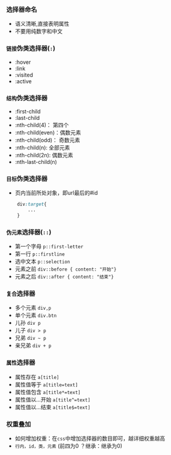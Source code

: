 ### 选择器命名
- 语义清晰,直接表明属性
- 不要用纯数字和中文

### `链接`伪类选择器(`:`)
- :hover
- :link
- :visited
- :active

### `结构`伪类选择器
- :first-child
- :last-child
- :nth-child(4)： 第四个
- :nth-child(even)：偶数元素
- :nth-child(odd)： 奇数元素
- :nth-child(n): 全部元素
- :nth-child(2n): 偶数元素
- :nth-last-child(n)

### `目标`伪类选择器
- 页内当前所处对象，即url最后的#id
```css
    div:target{
        ...
    }
```

### `伪元素`选择器(`::`)
- 第一个字母 `p::first-letter`
- 第一行 `p::firstline`
- 选中文本 `p::selection`
- 元素之前 `div::before { content: "开始"}`
- 元素之后 `div::after { content: "结束"}`

### `复合`选择器
- 多个元素 `div,p`
- 单个元素 `div.btn`
- 儿孙 `div p`
- 儿子 `div > p`
- 兄弟 `div ~ p`
- 亲兄弟 `div + p`


### `属性`选择器
- 属性存在 `a[title]`
- 属性值等于 `a[title=text]`
- 属性值包含 `a[title*=text]`
- 属性值以...开始 `a[title^=text]`
- 属性值以...结束 `a[title$=text]`


### 权重叠加
- 如何增加权重：在`css`中增加选择器的数目即可，越详细权重越高
- `行内，id，类，元素` (前四为0 ？继承：继承为0)